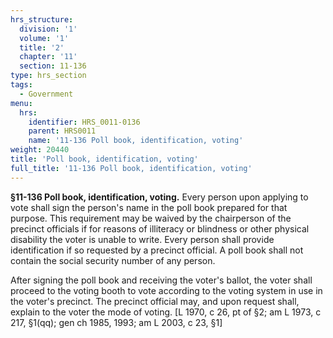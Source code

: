 ```yaml
---
hrs_structure:
  division: '1'
  volume: '1'
  title: '2'
  chapter: '11'
  section: 11-136
type: hrs_section
tags:
  - Government
menu:
  hrs:
    identifier: HRS_0011-0136
    parent: HRS0011
    name: '11-136 Poll book, identification, voting'
weight: 20440
title: 'Poll book, identification, voting'
full_title: '11-136 Poll book, identification, voting'
---
```

**§11-136 Poll book, identification, voting.** Every person upon applying to vote shall sign the person's name in the poll book prepared for that purpose. This requirement may be waived by the chairperson of the precinct officials if for reasons of illiteracy or blindness or other physical disability the voter is unable to write. Every person shall provide identification if so requested by a precinct official. A poll book shall not contain the social security number of any person.

After signing the poll book and receiving the voter's ballot, the voter shall proceed to the voting booth to vote according to the voting system in use in the voter's precinct. The precinct official may, and upon request shall, explain to the voter the mode of voting. [L 1970, c 26, pt of §2; am L 1973, c 217, §1(qq); gen ch 1985, 1993; am L 2003, c 23, §1]